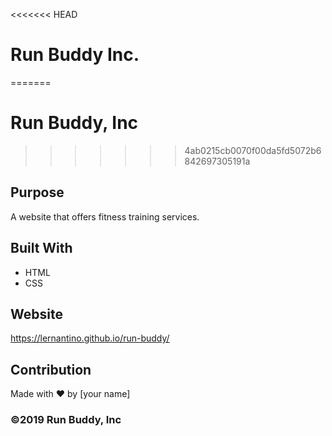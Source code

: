 <<<<<<< HEAD
# Run Buddy Inc.
=======
# Run Buddy, Inc
>>>>>>> 4ab0215cb0070f00da5fd5072b6842697305191a

## Purpose
A website that offers fitness training services. 

## Built With
* HTML
* CSS

## Website
https://lernantino.github.io/run-buddy/

## Contribution
Made with ❤️ by [your name]

### ©️2019 Run Buddy, Inc 
